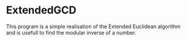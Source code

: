 # ExtendedGCD
This program is a simple realisation of the Extended Euclidean algorithm and is usefull to find the modular inverse of a number.
